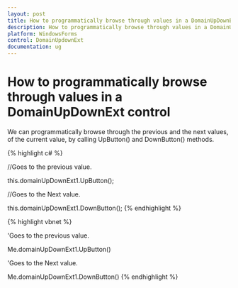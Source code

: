 ```yaml
---
layout: post
title: How to programmatically browse through values in a DomainUpDownExt control
description: How to programmatically browse through values in a DomainUpDownExt control
platform: WindowsForms
control: DomainUpdownExt 
documentation: ug
---
```

# How to programmatically browse through values in a DomainUpDownExt control

We can programmatically browse through the previous and the next values, of the current value, by calling UpButton() and DownButton() methods.



{% highlight c# %}

//Goes to the previous value.

this.domainUpDownExt1.UpButton();

//Goes to the Next value.

this.domainUpDownExt1.DownButton();
{% endhighlight  %}


{% highlight vbnet %}



'Goes to the previous value.

Me.domainUpDownExt1.UpButton()

'Goes to the Next value.

Me.domainUpDownExt1.DownButton()
{% endhighlight  %}
